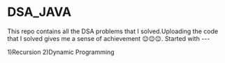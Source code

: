 # DSA_JAVA

This repo contains all the DSA problems that I solved.Uploading the code that I solved gives me a sense of achievement 😌😌😌.
Started with ---

1)Recursion
2)Dynamic Programming